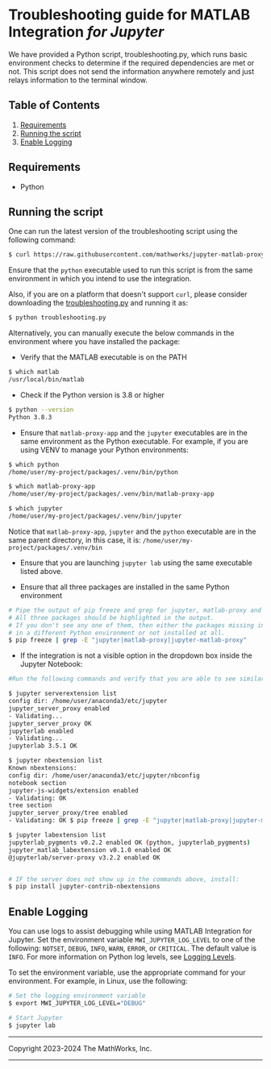 # Troubleshooting guide for MATLAB Integration _for Jupyter_
We have provided a Python script, troubleshooting.py, which runs basic environment checks to determine if the required dependencies are met or not. This script does not send the information anywhere remotely and just relays information to the terminal window.


## Table of Contents
1. [Requirements](#requirements)
2. [Running the script](#running-the-script)
3. [Enable Logging](#enable-logging)

## Requirements
* Python

## Running the script
One can run the latest version of the troubleshooting script using the following command:

```bash
$ curl https://raw.githubusercontent.com/mathworks/jupyter-matlab-proxy/main/troubleshooting/troubleshooting.py | python -
```

Ensure that the `python` executable used to run this script is from the same environment in which you intend to use the integration. 

Also, if you are on a platform that doesn't support `curl`, please consider downloading the [troubleshooting.py](https://raw.githubusercontent.com/mathworks/jupyter-matlab-proxy/main/troubleshooting/troubleshooting.py) and running it as:

```bash
$ python troubleshooting.py
```

Alternatively, you can manually execute the below commands in the environment where you have installed the package:

* Verify that the MATLAB executable is on the PATH
```bash
$ which matlab
/usr/local/bin/matlab
```

* Check if the Python version is 3.8 or higher
```bash
$ python --version
Python 3.8.3
```

* Ensure that `matlab-proxy-app` and the `jupyter` executables are in the same environment as the Python executable.
For example, if you are using VENV to manage your Python environments:
```bash
$ which python
/home/user/my-project/packages/.venv/bin/python

$ which matlab-proxy-app
/home/user/my-project/packages/.venv/bin/matlab-proxy-app

$ which jupyter
/home/user/my-project/packages/.venv/bin/jupyter
```
Notice that `matlab-proxy-app`, `jupyter` and the `python` executable are in the same parent directory, in this case, it is: `/home/user/my-project/packages/.venv/bin`

* Ensure that you are launching `jupyter lab` using the same executable listed above.

* Ensure that all three packages are installed in the same Python environment
```bash
# Pipe the output of pip freeze and grep for jupyter, matlab-proxy and jupyter-matlab-proxy.
# All three packages should be highlighted in the output.
# If you don't see any one of them, then either the packages missing in the output have been installed
# in a different Python environment or not installed at all.
$ pip freeze | grep -E "jupyter|matlab-proxy|jupyter-matlab-proxy"
```

* If the integration is not a visible option in the dropdown box inside the Jupyter Notebook:
```bash
#Run the following commands and verify that you are able to see similar output:

$ jupyter serverextension list
config dir: /home/user/anaconda3/etc/jupyter
jupyter_server_proxy enabled
- Validating...
jupyter_server_proxy OK
jupyterlab enabled
- Validating...
jupyterlab 3.5.1 OK

$ jupyter nbextension list
Known nbextensions:
config dir: /home/user/anaconda3/etc/jupyter/nbconfig
notebook section
jupyter-js-widgets/extension enabled
- Validating: OK
tree section
jupyter_server_proxy/tree enabled
- Validating: OK $ pip freeze | grep -E "jupyter|matlab-proxy|jupyter-matlab-proxy"

$ jupyter labextension list
jupyterlab_pygments v0.2.2 enabled OK (python, jupyterlab_pygments)
jupyter_matlab_labextension v0.1.0 enabled OK
@jupyterlab/server-proxy v3.2.2 enabled OK


# IF the server does not show up in the commands above, install:
$ pip install jupyter-contrib-nbextensions
```

## Enable Logging

You can use logs to assist debugging while using MATLAB Integration for Jupyter. Set the environment variable `MWI_JUPYTER_LOG_LEVEL` to one of the following: `NOTSET`, `DEBUG`, `INFO`, `WARN`, `ERROR`, or `CRITICAL`. The default value is `INFO`. For more information on Python log levels, see [Logging Levels](https://docs.python.org/3/library/logging.html#logging-levels).

To set the environment variable, use the appropriate command for your environment. For example, in Linux, use the following:

```bash
# Set the logging environment variable
$ export MWI_JUPYTER_LOG_LEVEL="DEBUG"

# Start Jupyter
$ jupyter lab
```

----

Copyright 2023-2024 The MathWorks, Inc.

----